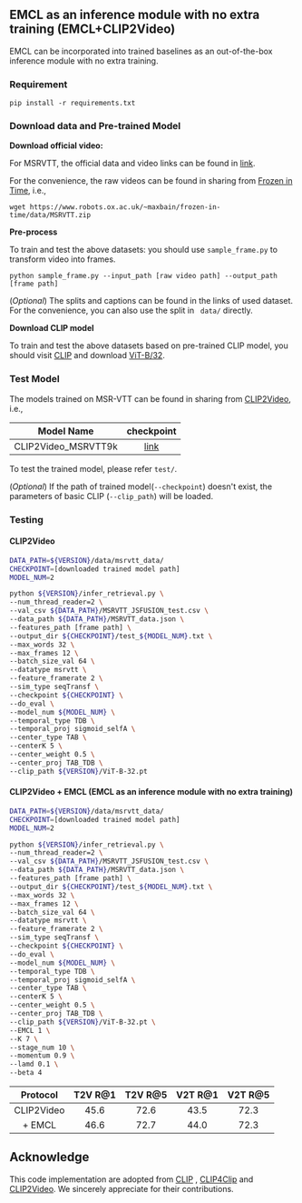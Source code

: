 ## EMCL as an inference module with no extra training (EMCL+CLIP2Video)

EMCL can be incorporated into trained baselines as an out-of-the-box inference module with no extra training.

### Requirement
```
pip install -r requirements.txt 
```

### Download data and Pre-trained Model

**Download official video:**

For MSRVTT, the official data and video links can be found in [link](http://ms-multimedia-challenge.com/2017/dataset).

For the convenience, the raw videos can be found in sharing from [Frozen in Time](https://github.com/m-bain/frozen-in-time), i.e.,

```shell
wget https://www.robots.ox.ac.uk/~maxbain/frozen-in-time/data/MSRVTT.zip
```

**Pre-process**

To train and test the above datasets: you should use `sample_frame.py` to transform video into frames.
~~~
python sample_frame.py --input_path [raw video path] --output_path [frame path]
~~~

(*Optional*) The splits and captions can be found in the links of used dataset. For the convenience, you can also use the split in ` data/` directly.

**Download CLIP model**

To train and test the above datasets based on pre-trained CLIP model, you should visit [CLIP](https://github.com/openai/CLIP) and download [ViT-B/32](https://openaipublic.azureedge.net/clip/models/40d365715913c9da98579312b702a82c18be219cc2a73407c4526f58eba950af/ViT-B-32.pt).



### Test Model

The models trained on MSR-VTT can be found in sharing from [CLIP2Video](https://github.com/CryhanFang/CLIP2Video), i.e.,

|    Model Name         |   checkpoint|
| :-----------:  | :-----------: |
|CLIP2Video_MSRVTT9k |	[link](https://drive.google.com/drive/folders/1a5Dcg8wNh88Z-bxb0ZMV3IJFjtSe7X2A?usp=sharing)	|


To test the trained model, please refer  `test/`.

(*Optional*) If the path of trained model(`--checkpoint`) doesn't exist, the parameters of basic CLIP (`--clip_path`) will be loaded.

### Testing

#### CLIP2Video
```sh
DATA_PATH=${VERSION}/data/msrvtt_data/
CHECKPOINT=[downloaded trained model path]
MODEL_NUM=2

python ${VERSION}/infer_retrieval.py \
--num_thread_reader=2 \
--val_csv ${DATA_PATH}/MSRVTT_JSFUSION_test.csv \
--data_path ${DATA_PATH}/MSRVTT_data.json \
--features_path [frame path] \
--output_dir ${CHECKPOINT}/test_${MODEL_NUM}.txt \
--max_words 32 \
--max_frames 12 \
--batch_size_val 64 \
--datatype msrvtt \
--feature_framerate 2 \
--sim_type seqTransf \
--checkpoint ${CHECKPOINT} \
--do_eval \
--model_num ${MODEL_NUM} \
--temporal_type TDB \
--temporal_proj sigmoid_selfA \
--center_type TAB \
--centerK 5 \
--center_weight 0.5 \
--center_proj TAB_TDB \
--clip_path ${VERSION}/ViT-B-32.pt
```
#### CLIP2Video + EMCL (EMCL as an inference module with no extra training)
```sh
DATA_PATH=${VERSION}/data/msrvtt_data/
CHECKPOINT=[downloaded trained model path]
MODEL_NUM=2

python ${VERSION}/infer_retrieval.py \
--num_thread_reader=2 \
--val_csv ${DATA_PATH}/MSRVTT_JSFUSION_test.csv \
--data_path ${DATA_PATH}/MSRVTT_data.json \
--features_path [frame path] \
--output_dir ${CHECKPOINT}/test_${MODEL_NUM}.txt \
--max_words 32 \
--max_frames 12 \
--batch_size_val 64 \
--datatype msrvtt \
--feature_framerate 2 \
--sim_type seqTransf \
--checkpoint ${CHECKPOINT} \
--do_eval \
--model_num ${MODEL_NUM} \
--temporal_type TDB \
--temporal_proj sigmoid_selfA \
--center_type TAB \
--centerK 5 \
--center_weight 0.5 \
--center_proj TAB_TDB \
--clip_path ${VERSION}/ViT-B-32.pt \
--EMCL 1 \
--K 7 \
--stage_num 10 \
--momentum 0.9 \
--lamd 0.1 \
--beta 4
```


|    Protocol         |   T2V R@1     |   T2V R@5     |   V2T R@1    | V2T R@5 |
| :-----------:  | :-----------: | :----------: | :-----------:  | :-----------: |
|CLIP2Video |	45.6	|   72.6	|   43.5	|   72.3   |
|+ EMCL  |	46.6	|   72.7	|   44.0	|   72.3	|



## Acknowledge
This code implementation are adopted from [CLIP](https://github.com/openai/CLIP) , [CLIP4Clip](https://github.com/ArrowLuo/CLIP4Clip/) and [CLIP2Video](https://github.com/CryhanFang/CLIP2Video).
We sincerely appreciate for their contributions.




